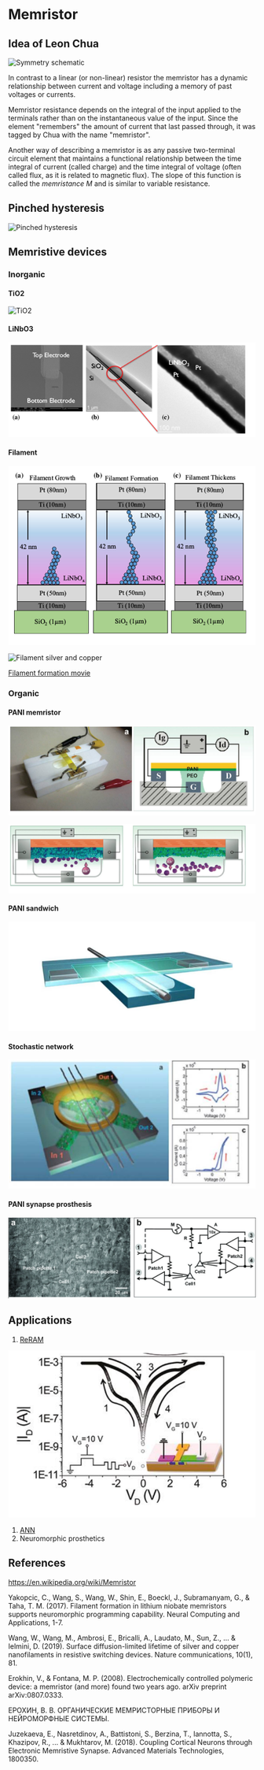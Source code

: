 # Memristor 

## Idea of Leon Chua

![Symmetry schematic](https://upload.wikimedia.org/wikipedia/commons/thumb/1/15/Two-terminal_non-linear_circuit_elements.svg/1024px-Two-terminal_non-linear_circuit_elements.svg.png)

 In contrast to a linear (or non-linear) resistor the memristor has a dynamic relationship between current and voltage including a memory of past voltages or currents.

 Memristor resistance depends on the integral of the input applied to the terminals rather than on the instantaneous value of the input. Since the element "remembers" the amount of current that last passed through, it was tagged by Chua with the name "memristor". 

Another way of describing a memristor is as any passive two-terminal circuit element that maintains a functional relationship between the time integral of current (called charge) and the time integral of voltage (often called flux, as it is related to magnetic flux). The slope of this function is called the *memristance M* and is similar to variable resistance. 

## Pinched hysteresis

![Pinched hysteresis](https://upload.wikimedia.org/wikipedia/commons/0/0c/Pinched_crossing_hysteresis.png)


## Memristive devices

### Inorganic

#### TiO2

![TiO2](https://upload.wikimedia.org/wikipedia/en/9/9f/Memristor.jpg)

#### LiNbO3

![Memristors LiNbO3](LiNbO3_memristors.png)

#### Filament 

![Filament LiNbO3](LiNbO3_filament.png)

![Filament silver and copper](https://media.springernature.com/lw900/springer-static/image/art%3A10.1038%2Fs41467-018-07979-0/MediaObjects/41467_2018_7979_Fig2_HTML.png)

[Filament formation movie](https://static-content.springer.com/esm/art%3A10.1038%2Fs41467-018-07979-0/MediaObjects/41467_2018_7979_MOESM5_ESM.mov)

### Organic 

#### PANI memristor

![PANI memristor](PANI_memristor.png)

![PANI memristor action principle](PANI_memristor_action_principle.png)

#### PANI sandwich

![PANI sandwich principle schematic](PANI_sandwich.png)

#### Stochastic network

![PANI stochastic network](PANI_stochastic_network.png)

#### PANI synapse prosthesis

![PANI synapse prosthesis](PANI_synapse_prosthesis.png)


## Applications

1. [ReRAM](https://en.wikipedia.org/wiki/Resistive_random-access_memory)

![ReRAM](ReRAM.png)

1. [ANN](https://en.wikipedia.org/wiki/Artificial_neural_network)
1. Neuromorphic prosthetics


## References

https://en.wikipedia.org/wiki/Memristor

Yakopcic, C., Wang, S., Wang, W., Shin, E., Boeckl, J., Subramanyam, G., & Taha, T. M. (2017). Filament formation in lithium niobate memristors supports neuromorphic programming capability. Neural Computing and Applications, 1-7.

Wang, W., Wang, M., Ambrosi, E., Bricalli, A., Laudato, M., Sun, Z., ... & Ielmini, D. (2019). Surface diffusion-limited lifetime of silver and copper nanofilaments in resistive switching devices. Nature communications, 10(1), 81.

Erokhin, V., & Fontana, M. P. (2008). Electrochemically controlled polymeric device: a memristor (and more) found two years ago. arXiv preprint arXiv:0807.0333.

ЕРОХИН, В. В. ОРГАНИЧЕСКИЕ МЕМРИСТОРНЫЕ ПРИБОРЫ И НЕЙРОМОРФНЫЕ СИСТЕМЫ.

Juzekaeva, E., Nasretdinov, A., Battistoni, S., Berzina, T., Iannotta, S., Khazipov, R., ... & Mukhtarov, M. (2018). Coupling Cortical Neurons through Electronic Memristive Synapse. Advanced Materials Technologies, 1800350.
